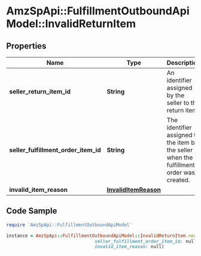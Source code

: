 # AmzSpApi::FulfillmentOutboundApiModel::InvalidReturnItem

## Properties

Name | Type | Description | Notes
------------ | ------------- | ------------- | -------------
**seller_return_item_id** | **String** | An identifier assigned by the seller to the return item. | 
**seller_fulfillment_order_item_id** | **String** | The identifier assigned to the item by the seller when the fulfillment order was created. | 
**invalid_item_reason** | [**InvalidItemReason**](InvalidItemReason.md) |  | 

## Code Sample

```ruby
require 'AmzSpApi::FulfillmentOutboundApiModel'

instance = AmzSpApi::FulfillmentOutboundApiModel::InvalidReturnItem.new(seller_return_item_id: null,
                                 seller_fulfillment_order_item_id: null,
                                 invalid_item_reason: null)
```


